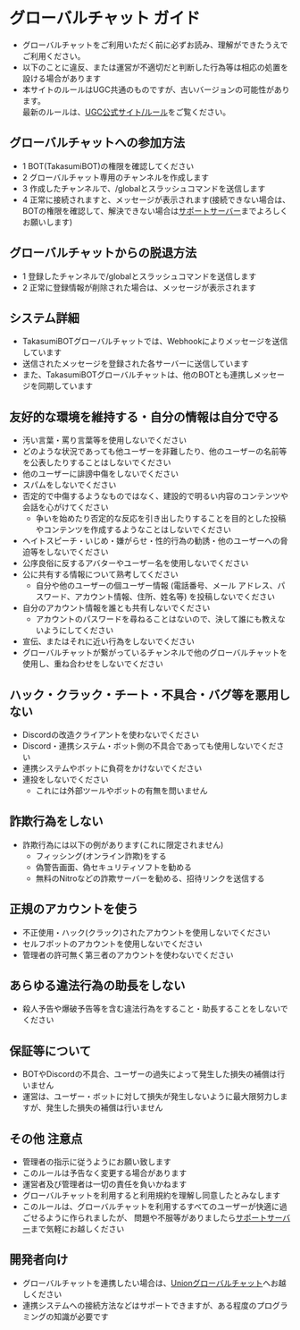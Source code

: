 # グローバルチャット ガイド

- グローバルチャットをご利用いただく前に必ずお読み、理解ができたうえでご利用ください。
- 以下のことに違反、または運営が不適切だと判断した行為等は相応の処置を設ける場合があります 
- 本サイトのルールはUGC共通のものですが、古いバージョンの可能性があります。  
  最新のルールは、[UGC公式サイト/ルール](https://union-global-chat.github.io/rule)をご覧ください。

## グローバルチャットへの参加方法

- 1 BOT(TakasumiBOT)の権限を確認してください
- 2 グローバルチャット専用のチャンネルを作成します
- 3 作成したチャンネルで、/globalとスラッシュコマンドを送信します
- 4 正常に接続されますと、メッセージが表示されます(接続できない場合は、BOTの権限を確認して、解決できない場合は[サポートサーバー](https://discord.gg/GPs3npB63m)までよろしくお願いします)

## グローバルチャットからの脱退方法

- 1 登録したチャンネルで/globalとスラッシュコマンドを送信します
- 2 正常に登録情報が削除された場合は、メッセージが表示されます

## システム詳細

- TakasumiBOTグローバルチャットでは、Webhookによりメッセージを送信しています
- 送信されたメッセージを登録された各サーバーに送信しています 
- また、TakasumiBOTグローバルチャットは、他のBOTとも連携しメッセージを同期しています


## 友好的な環境を維持する・自分の情報は自分で守る

- 汚い言葉・罵り言葉等を使用しないでください
- どのような状況であっても他ユーザーを非難したり、他のユーザーの名前等を公表したりすることはしないでください
- 他のユーザーに誹謗中傷をしないでください
- スパムをしないでください
- 否定的で中傷するようなものではなく、建設的で明るい内容のコンテンツや会話を心がけてください
  - 争いを始めたり否定的な反応を引き出したりすることを目的とした投稿やコンテンツを作成するようなことはしないでください
- ヘイトスピーチ・いじめ・嫌がらせ・性的行為の勧誘・他のユーザーへの脅迫等をしないでください
- 公序良俗に反するアバターやユーザー名を使用しないでください
- 公に共有する情報について熟考してください
  - 自分や他のユーザーの個ユーザー情報 (電話番号、メール アドレス、パスワード、アカウント情報、住所、姓名等) を投稿しないでください
- 自分のアカウント情報を誰とも共有しないでください
  - アカウントのパスワードを尋ねることはないので、決して誰にも教えないようにしてください
- 宣伝、またはそれに近い行為をしないでください
- グローバルチャットが繋がっているチャンネルで他のグローバルチャットを使用し、重ね合わせをしないでください

## ハック・クラック・チート・不具合・バグ等を悪用しない

- Discordの改造クライアントを使わないでください
- Discord・連携システム・ボット側の不具合であっても使用しないでください
- 連携システムやボットに負荷をかけないでください
- 連投をしないでください
  - これには外部ツールやボットの有無を問いません

## 詐欺行為をしない

- 詐欺行為には以下の例があります(これに限定されません)
  - フィッシング(オンライン詐欺)をする
  - 偽警告画面、偽セキュリティソフトを勧める
  - 無料のNitroなどの詐欺サーバーを勧める、招待リンクを送信する

## 正規のアカウントを使う

- 不正使用・ハック(クラック)されたアカウントを使用しないでください
- セルフボットのアカウントを使用しないでください
- 管理者の許可無く第三者のアカウントを使わないでください

## あらゆる違法行為の助長をしない

- 殺人予告や爆破予告等を含む違法行為をすること・助長することをしないでください

## 保証等について

- BOTやDiscordの不具合、ユーザーの過失によって発生した損失の補償は行いません
- 運営は、ユーザー・ボットに対して損失が発生しないように最大限努力しますが、発生した損失の補償は行いません

## その他 注意点

- 管理者の指示に従うようにお願い致します
- このルールは予告なく変更する場合があります
- 運営者及び管理者は一切の責任を負いかねます
- グローバルチャットを利用すると利用規約を理解し同意したとみなします
- このルールは、グローバルチャットを利用するすべてのユーザーが快適に過ごせるように作られましたが、 問題や不服等がありましたら[サポートサーバー](https://discord.gg/GPs3npB63m)まで気軽にお越しください

## 開発者向け

- グローバルチャットを連携したい場合は、[Unionグローバルチャット](https://discord.gg/4RjVCeDsBf)へお越しください
- 連携システムへの接続方法などはサポートできますが、ある程度のプログラミングの知識が必要です
